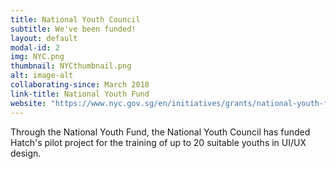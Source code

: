 ```yaml
---
title: National Youth Council
subtitle: We've been funded!
layout: default
modal-id: 2
img: NYC.png
thumbnail: NYCthumbnail.png
alt: image-alt
collaborating-since: March 2018
link-title: National Youth Fund
website: "https://www.nyc.gov.sg/en/initiatives/grants/national-youth-fund/"
---
```

Through the National Youth Fund, the National Youth Council has funded Hatch's pilot project for the training of up to 20 suitable youths in UI/UX design.
